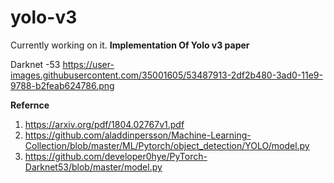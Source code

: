 # yolo-v3
Currently working on it.
**Implementation Of Yolo v3 paper**

Darknet -53
https://user-images.githubusercontent.com/35001605/53487913-2df2b480-3ad0-11e9-9788-b2feab624786.png


**Refernce**
1) https://arxiv.org/pdf/1804.02767v1.pdf
2) https://github.com/aladdinpersson/Machine-Learning-Collection/blob/master/ML/Pytorch/object_detection/YOLO/model.py
3) https://github.com/developer0hye/PyTorch-Darknet53/blob/master/model.py
